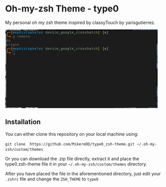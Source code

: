 # Oh-my-zsh Theme - type0
My personal oh my zsh theme inspired by classyTouch by yarisgutierrez.

![tyep0](https://raw.githubusercontent.com/MikereDD/type0_zsh-theme/master/type0.png)

## Installation

You can either clone this repository on your local machine using: 

`git clone  https://github.com/MikereDD/type0_zsh-theme.git ~/.oh-my-zsh/custom/themes`

Or you can download the .zip file directly, extract it and place the type0.zsh-theme file it in your `~/.oh-my-zsh/custom/themes` directory.

After you have placed the file in the aforementioned directory, just edit your `.zshrc` file and change the `ZSH_THEME` to `type0`

